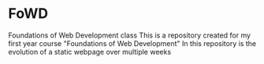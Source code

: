 # FoWD
Foundations of Web Development class
This is a repository created for my first year course "Foundations of Web Development"
In this repository is the evolution of a static webpage over multiple weeks

